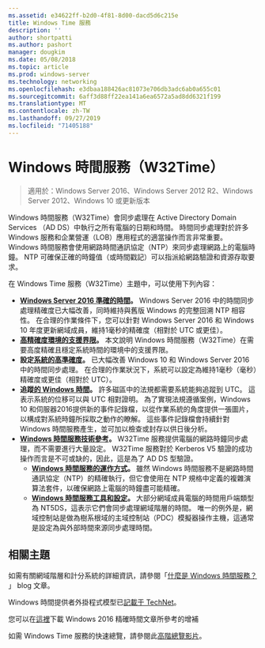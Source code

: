 ```yaml
---
ms.assetid: e34622ff-b2d0-4f81-8d00-dacd5d6c215e
title: Windows Time 服務
description: ''
author: shortpatti
ms.author: pashort
manager: dougkim
ms.date: 05/08/2018
ms.topic: article
ms.prod: windows-server
ms.technology: networking
ms.openlocfilehash: e3dbaa188426ac81073e706db3adc6ab0a655c01
ms.sourcegitcommit: 6aff3d88ff22ea141a6ea6572a5ad8dd6321f199
ms.translationtype: MT
ms.contentlocale: zh-TW
ms.lasthandoff: 09/27/2019
ms.locfileid: "71405188"
---
```

# <a name="windows-time-service-w32time"></a>Windows 時間服務（W32Time）

>適用於：Windows Server 2016、Windows Server 2012 R2、Windows Server 2012、Windows 10 或更新版本

Windows 時間服務（W32Time）會同步處理在 Active Directory Domain Services （AD DS）中執行之所有電腦的日期和時間。 時間同步處理對於許多 Windows 服務和企業營運（LOB）應用程式的適當操作而言非常重要。 Windows 時間服務會使用網路時間通訊協定（NTP）來同步處理網路上的電腦時鐘。 NTP 可確保正確的時鐘值（或時間戳記）可以指派給網路驗證和資源存取要求。

在 Windows Time 服務（W32Time）主題中，可以使用下列內容：
- **[Windows Server 2016 準確的時間](accurate-time.md)。** Windows Server 2016 中的時間同步處理精確度已大幅改善，同時維持與舊版 Windows 的完整回溯 NTP 相容性。 在合理的作業條件下，您可以針對 Windows Server 2016 和 Windows 10 年度更新網域成員，維持1毫秒的精確度（相對於 UTC 或更佳）。
- **[高精確度環境的支援界限](support-boundary.md)。** 本文說明 Windows 時間服務（W32Time）在需要高度精確且穩定系統時間的環境中的支援界限。
- **設定[系統的高準確度](configuring-systems-for-high-accuracy.md)。** 已大幅改善 Windows 10 和 Windows Server 2016 中的時間同步處理。  在合理的作業狀況下，系統可以設定為維持1毫秒（毫秒）精確度或更佳（相對於 UTC）。
- **追蹤[的 Windows 時間](windows-time-for-traceability.md)。** 許多磁區中的法規都需要系統能夠追蹤到 UTC。  這表示系統的位移可以與 UTC 相對證明。  為了實現法規遵循案例，Windows 10 和伺服器2016提供新的事件記錄檔，以從作業系統的角度提供一張圖片，以構成對系統時鐘所採取之動作的瞭解。  這些事件記錄檔會持續針對 Windows 時間服務產生，並可加以檢查或封存以供日後分析。
- **[Windows 時間服務技術參考](windows-time-service-tech-ref.md)。** W32Time 服務提供電腦的網路時鐘同步處理，而不需要進行大量設定。 W32Time 服務對於 Kerberos V5 驗證的成功操作而言是不可或缺的，因此，這是為了 AD DS 型驗證。
    - **[Windows 時間服務的運作方式](How-the-Windows-Time-Service-Works.md)。** 雖然 Windows 時間服務不是網路時間通訊協定（NTP）的精確執行，但它會使用在 NTP 規格中定義的複雜演算法套件，以確保網路上電腦的時鐘盡可能精確。
    - **[Windows 時間服務工具和設定](Windows-Time-Service-Tools-and-Settings.md)。** 大部分網域成員電腦的時間用戶端類型為 NT5DS，這表示它們會同步處理網域階層的時間。 唯一的例外是，網域控制站是做為樹系根域的主域控制站（PDC）模擬器操作主機，這通常是設定為與外部時間來源同步處理時間。


## <a name="related-topics"></a>相關主題
如需有關網域階層和計分系統的詳細資訊，請參閱「[什麼是 Windows 時間服務？](https://blogs.msdn.microsoft.com/w32time/2007/07/07/what-is-windows-time-service/) 」 blog 文章。

Windows 時間提供者外掛程式模型已[記載于 TechNet](https://msdn.microsoft.com/library/windows/desktop/ms725475%28v=vs.85%29.aspx)。

您可以在[這裡](https://windocs.blob.core.windows.net/windocs/WindowsTimeSyncAccuracy_Addendum.pdf)下載 Windows 2016 精確時間文章所參考的增補

如需 Windows Time 服務的快速總覽，請參閱此[高階總覽影片](https://aka.ms/WS2016TimeVideo)。
